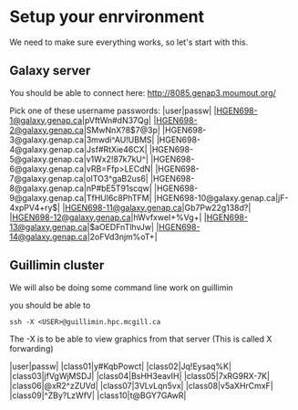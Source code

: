 # Setup your enrvironment
We need to make sure everything works, so let's start with this.

## Galaxy server
You should be able to connect here:
http://8085.genap3.moumout.org/ 

Pick one of these username passwords:
|user|passw|
|HGEN698-1@galaxy.genap.ca|pVftWn#dN37Qg|
|HGEN698-2@galaxy.genap.ca|SMwNnX?8$7@3p|
|HGEN698-3@galaxy.genap.ca|3mwdi^AU!UBMS|
|HGEN698-4@galaxy.genap.ca|Jsf#RtXie46CX|
|HGEN698-5@galaxy.genap.ca|v1Wx2!87k7kU^|
|HGEN698-6@galaxy.genap.ca|vRB=Ffp>LECdN|
|HGEN698-7@galaxy.genap.ca|olTO3^gaB2us6|
|HGEN698-8@galaxy.genap.ca|nP#bE5T91scqw|
|HGEN698-9@galaxy.genap.ca|TfHUl6c8PhTFM|
|HGEN698-10@galaxy.genap.ca|jF-4xpPV4+ry$|
|HGEN698-11@galaxy.genap.ca|Gb7Pw22g138d?|
|HGEN698-12@galaxy.genap.ca|hWvfxweI+%Vg+|
|HGEN698-13@galaxy.genap.ca|$aOEDFnTlhvJw|
|HGEN698-14@galaxy.genap.ca|2oFVd3njm%oT+|

## Guillimin cluster
We will also be doing some command line work on guillimin

you should be able to 
``` {.bash}
ssh -X <USER>@guillimin.hpc.mcgill.ca
```
The -X is to be able to view graphics from that server (This is called X forwarding)


|user|passw|
|class01|y#KqbPowct|
|class02|Jq!Eysaq%K|
|class03|jfVgWjMSDJ|
|class04|BsHH3eavIH|
|class05|7xRG9RX-7K|
|class06|@xR2^zZUVd|
|class07|3VLvLqn5vx|
|class08|v5aXHrCmxF|
|class09|^ZBy?LzWfV|
|class10|t@BGY7GAwR|

